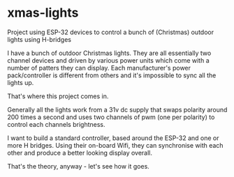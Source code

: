 # xmas-lights
Project using ESP-32 devices to control a bunch of (Christmas) outdoor lights using H-bridges

I have a bunch of outdoor Christmas lights. They are all essentially two channel devices and driven by various power units which come with a number of patters they can display. Each manufacturer's power pack/controller is different from others and it's impossible to sync all the lights up.

That's where this project comes in.

Generally all the lights work from a 31v dc supply that swaps polarity around 200 times a second and uses two channels of pwm (one per polarity) to control each channels brightness.

I want to build a standard controller, based around the ESP-32 and one or more H bridges. Using their on-board Wifi, they can synchronise with each other and produce a better looking display overall. 

That's the theory, anyway - let's see how it goes.
